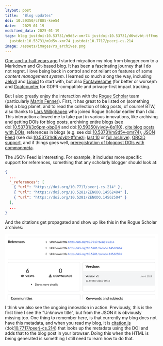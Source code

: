 ```yaml
---
layout: post
title:  "Blog updates"
doi: 10.59350/cf885-kee54
date:   2025-01-19
modified_data: 2025-01-19
tags: blog justdoi:10.53731/m9d5v-xmr74 justdoi:10.53731/d6vdvbt-tffmezj justdoi:10.53731/3c6pm-xbp04
  justdoi:10.53731/m9d5v-xmr74 justdoi:10.7717/peerj-cs.214
image: /assets/images/rs_archives.png
---
```


[One-and-a-half years ago](https://doi.org/10.59350/nfqxs-qs982) I started migration my blog from blogger.com to a Markdown and Git-based blog.
It has been a fascinating journey that I do not regret. I love being back in control and not reliant on features of some
*content management system*. I learned so much along the way, including [Jekyll](https://jekyllrb.com/) and [Liquid](https://jekyllrb.com/docs/liquid/)
to start with, but also [Fontawesome](https://doi.org/10.59350/nfqxs-qs982) (for better or worse)m and [Goatcounter](https://doi.org/10.59350/8x2f1-h6d21)
for GDPR-compatible and privacy-first impact tracking.

But I also greatly enjoy the interaction with the [Rogue Scholar](https://rogue-scholar.org/) team (particularly [Martin Fenner](https://blog.front-matter.io/)).
First, it has great to be listed on (something like) a blog planet, and to read the collection of blog posts, of course! BTW, also thanks to
[Lars Willighagen](https://larsgw.blogspot.com/) who joined Rogue Scholar earlier than I did. This interaction allowed me
to take part in various innovations, like archiving and getting DOIs for blog posts, archiving entire blogs (see doi:[10.53731/3c6pm-xbp04](https://doi.org/10.53731/3c6pm-xbp04) and
doi:[10.59350/vjvdy-6p110](https://doi.org/10.59350/vjvdy-6p110)), [cite blog posts with DOIs](https://doi.org/10.59350/er1mn-m5q69),
references in blogs (e.g. see doi:[10.53731/m9d5v-xmr74](https://doi.org/10.53731/m9d5v-xmr74)),
[JSON Feed](https://www.jsonfeed.org/) (see doi:[10.53731/d6vdvbt-tffmezj](https://doi.org/10.53731/d6vdvbt-tffmezj);
[last 10](https://chem-bla-ics.linkedchemistry.info/feed.json) or [full archive](https://chem-bla-ics.linkedchemistry.info/archive.json)),
[ORCID support](https://doi.org/10.59350/1cg8w-qth68),
and if things goes well, [preregistration of blogpost DOIs with commonmeta](https://doi.org/10.53731/m9d5v-xmr74).

The JSON Feed is interesting. For example, it includes more specific support for references, something that any scholarly
blogger should look at:

```json
{
  ...
  "_references": [
    { "url": "https://doi.org/10.7717/peerj-cs.214" },
    { "url": "https://doi.org/10.5281/ZENODO.14562484" },
    { "url": "https://doi.org/10.5281/ZENODO.14562504" }
  ],
  ...
}
```

And the citations get propagated and show up like this in the Rogue Scholar archives:

![](/assets/images/rs_archives.png)

I think we also see the ongoing innovation in action. Previously, this is the first time I see the "Unknown title",
but from the JSON it is obviously missing too. One thing to remember here, is that currently my blog does
not have this metadata, and when you read my blog, it is [citation.js](https://citation.js.org/)
(doi:[10.7717/peerj-cs.214](https://doi.org/10.7717/peerj-cs.214)) that looks up the metadata using the DOI and adds
that to the blog post in your browser. Doing this when the HTML is being generated is something
I still need to learn how to do that.
